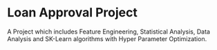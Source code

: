 #  Loan Approval Project
A Project which includes Feature Engineering, Statistical Analysis, Data Analysis and SK-Learn algorithms with Hyper Parameter Optimization.
